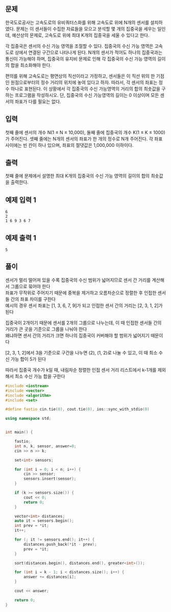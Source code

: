 ## 문제
한국도로공사는 고속도로의 유비쿼터스화를 위해 고속도로 위에 N개의 센서를 설치하였다. 문제는 이 센서들이 수집한 자료들을 모으고 분석할 몇 개의 집중국을 세우는 일인데, 예산상의 문제로, 고속도로 위에 최대 K개의 집중국을 세울 수 있다고 한다.

각 집중국은 센서의 수신 가능 영역을 조절할 수 있다. 집중국의 수신 가능 영역은 고속도로 상에서 연결된 구간으로 나타나게 된다. N개의 센서가 적어도 하나의 집중국과는 통신이 가능해야 하며, 집중국의 유지비 문제로 인해 각 집중국의 수신 가능 영역의 길이의 합을 최소화해야 한다.

편의를 위해 고속도로는 평면상의 직선이라고 가정하고, 센서들은 이 직선 위의 한 기점인 원점으로부터의 정수 거리의 위치에 놓여 있다고 하자. 따라서, 각 센서의 좌표는 정수 하나로 표현된다. 이 상황에서 각 집중국의 수신 가능영역의 거리의 합의 최솟값을 구하는 프로그램을 작성하시오. 단, 집중국의 수신 가능영역의 길이는 0 이상이며 모든 센서의 좌표가 다를 필요는 없다.

## 입력
첫째 줄에 센서의 개수 N(1 ≤ N ≤ 10,000), 둘째 줄에 집중국의 개수 K(1 ≤ K ≤ 1000)가 주어진다. 셋째 줄에는 N개의 센서의 좌표가 한 개의 정수로 N개 주어진다. 각 좌표 사이에는 빈 칸이 하나 있으며, 좌표의 절댓값은 1,000,000 이하이다.

## 출력
첫째 줄에 문제에서 설명한 최대 K개의 집중국의 수신 가능 영역의 길이의 합의 최솟값을 출력한다.

## 예제 입력 1 
```
6
2
1 6 9 3 6 7
```
## 예제 출력 1 
```
5
```

## 풀이
센서가 멀리 떨어져 있을 수록 집중국의 수신 범위가 넓어지므로 센서 간 거리를 계산해서 그룹으로 묶어야 한다<br>
좌표가 무작위로 주어지기 때문에 중복을 제거하고 오름차순으로 정렬한 후 인접한 센서들 간의 좌표 차이를 구한다<br>
예시의 경우 센서 좌표는 [1, 3, 6, 7, 9]가 되고 인접한 센서 간의 거리는 [2, 3, 1, 2]가 된다<br>

집중국이 2개이기 때문에 센서를 2개의 그룹으로 나누는데, 이 때 인접한 센서들 간의 거리가 큰 곳을 기준으로 그룹을 나눠야 한다<br>
왜냐하면 센서 간의 거리가 크면 하나의 집중국이 커버해야 할 범위가 넓어지기 때문이다<br>

[2, 3, 1, 2]에서 3을 기준으로 구간을 나누면 (2), (1, 2)로 나눌 수 있고, 이 때 최소 수신 가능 합이 5가 된다

따라서 집중국 개수가 k일 때, 내림차순 정렬한 인접 센서 거리 리스트에서 k-1개를 제외해서 최소 수신 가능 합을 구한다

```C++
#include <iostream>
#include <vector>
#include <algorithm>
#include <set>

#define fastio cin.tie(0), cout.tie(0), ios::sync_with_stdio(0)

using namespace std;


int main() {

	fastio;
	int n, k, sensor, answer=0;
	cin >> n >> k;

	set<int> sensors;

	for (int i = 0; i < n; i++) {
		cin >> sensor;
		sensors.insert(sensor);
	}

	if (k >= sensors.size()) {
		cout << 0;
		return 0;
	}

	vector<int> distances;
	auto it = sensors.begin();
	int prev = *it;
	it++;

	for (; it != sensors.end(); it++) {
		distances.push_back(*it - prev);
		prev = *it;
	}

	sort(distances.begin(), distances.end(), greater<int>());

	for (int i = k - 1; i < distances.size(); i++) {
		answer += distances[i];
	}

	cout << answer;

	return 0;
}

```
